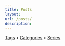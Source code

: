 ```yaml
---
title: Posts
layout: 
url: /posts/
description: 
---
```


[Tags](/tags/) • [Categories](/categories/) • [Series](/series/)